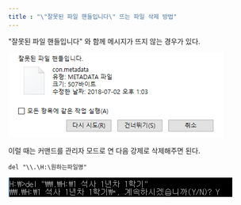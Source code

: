 ```yaml
---
title : "\"잘못된 파일 핸들입니다\" 뜨는 파일 삭제 방법"
---
```


"잘못된 파일 핸들입니다" 와 함께 메시지가 뜨지 않는 경우가 있다.  

![잘못된 파일 핸들입니다.png](https://github.com/ljhfs2207/tips/blob/master/_posts/img/%EC%9E%98%EB%AA%BB%EB%90%9C%20%ED%8C%8C%EC%9D%BC%20%ED%95%B8%EB%93%A4%EC%9E%85%EB%8B%88%EB%8B%A4.PNG)

이럴 때는 커맨드를 관리자 모드로 연 다음 강제로 삭제해주면 된다.
```
del "\\.\H:\원하는파일명"
```
![del](https://github.com/ljhfs2207/tips/blob/master/_posts/img/%EA%B0%95%EC%A0%9C%EC%82%AD%EC%A0%9C.PNG)
